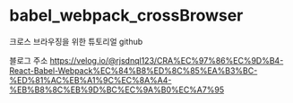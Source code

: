 # babel_webpack_crossBrowser


크로스 브라우징을 위한 튜토리얼 github

블로그 주소
https://velog.io/@rjsdnql123/CRA%EC%97%86%EC%9D%B4-React-Babel-Webpack%EC%84%B8%ED%8C%85%EA%B3%BC-%ED%81%AC%EB%A1%9C%EC%8A%A4-%EB%B8%8C%EB%9D%BC%EC%9A%B0%EC%A7%95
